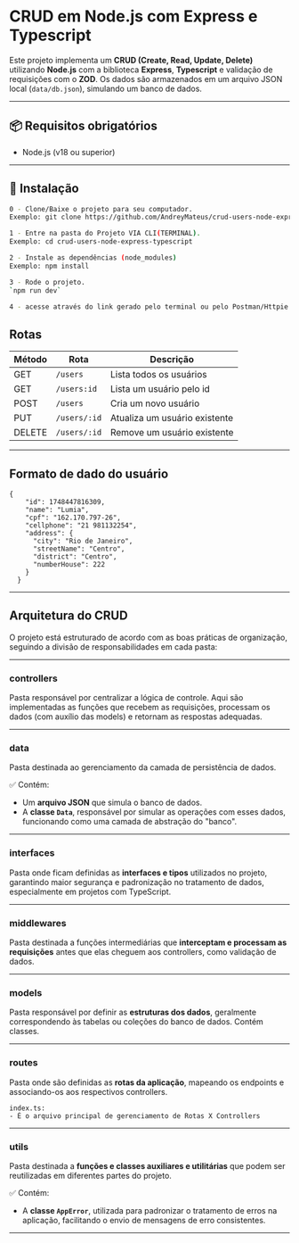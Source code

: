 # CRUD em Node.js com Express e Typescript

Este projeto implementa um **CRUD (Create, Read, Update, Delete)** utilizando **Node.js** com a biblioteca **Express**, **Typescript** e validação de requisições com o **ZOD**. Os dados são armazenados em um arquivo JSON local (`data/db.json`), simulando um banco de dados.

---

## 📦 Requisitos obrigatórios

- Node.js (v18 ou superior)

---

## 🚀 Instalação

```bash
0 - Clone/Baixe o projeto para seu computador.
Exemplo: git clone https://github.com/AndreyMateus/crud-users-node-express-typescript

1 - Entre na pasta do Projeto VIA CLI(TERMINAL).
Exemplo: cd crud-users-node-express-typescript

2 - Instale as dependências (node_modules)
Exemplo: npm install

3 - Rode o projeto.
`npm run dev`

4 - acesse através do link gerado pelo terminal ou pelo Postman/Httpie ou outro.

```

## Rotas

| Método | Rota         | Descrição                     |
| ------ | ------------ | ------------------------------|
| GET    | `/users`     | Lista todos os usuários       |
| GET    | `/users:id`  | Lista um usuário pelo id      |
| POST   | `/users`     | Cria um novo usuário          |
| PUT    | `/users/:id` | Atualiza um usuário existente |
| DELETE | `/users/:id` | Remove um usuário existente   |

---

## Formato de dado do usuário

```
{
    "id": 1748447816309,
    "name": "Lumia",
    "cpf": "162.170.797-26",
    "cellphone": "21 981132254",
    "address": {
      "city": "Rio de Janeiro",
      "streetName": "Centro",
      "district": "Centro",
      "numberHouse": 222
    }
  }
```

---

## Arquitetura do CRUD

O projeto está estruturado de acordo com as boas práticas de organização, seguindo a divisão de responsabilidades em cada pasta:

---

### **controllers**

Pasta responsável por centralizar a lógica de controle. Aqui são implementadas as funções que recebem as requisições, processam os dados (com auxílio das models) e retornam as respostas adequadas.

---

### **data**

Pasta destinada ao gerenciamento da camada de persistência de dados.

✅ Contém:

- Um **arquivo JSON** que simula o banco de dados.
- A **classe `Data`**, responsável por simular as operações com esses dados, funcionando como uma camada de abstração do "banco".

---

### **interfaces**

Pasta onde ficam definidas as **interfaces e tipos** utilizados no projeto, garantindo maior segurança e padronização no tratamento de dados, especialmente em projetos com TypeScript.

---

### **middlewares**

Pasta destinada a funções intermediárias que **interceptam e processam as requisições** antes que elas cheguem aos controllers, como validação de dados.

---

### **models**

Pasta responsável por definir as **estruturas dos dados**, geralmente correspondendo às tabelas ou coleções do banco de dados. Contém classes.

---

### **routes**

Pasta onde são definidas as **rotas da aplicação**, mapeando os endpoints e associando-os aos respectivos controllers.

    index.ts:
    - É o arquivo principal de gerenciamento de Rotas X Controllers

---

### **utils**

Pasta destinada a **funções e classes auxiliares e utilitárias** que podem ser reutilizadas em diferentes partes do projeto.

✅ Contém:

- A **classe `AppError`**, utilizada para padronizar o tratamento de erros na aplicação, facilitando o envio de mensagens de erro consistentes.

---
